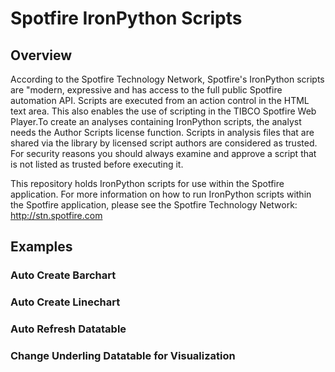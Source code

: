 # Spotfire IronPython Scripts

## Overview 
According to the Spotfire Technology Network, Spotfire's IronPython scripts are "modern, expressive and has access to the full public Spotfire automation API. Scripts are executed from an action control in the HTML text area. This also enables the use of scripting in the TIBCO Spotfire Web Player.To create an analyses containing IronPython scripts, the analyst needs the Author Scripts license function. Scripts in analysis files that are shared via the library by licensed script authors are considered as trusted. For security reasons you should always examine and approve a script that is not listed as trusted before executing it.

This repository holds IronPython scripts for use within the Spotfire application. For more information on how to run IronPython scripts within the Spotfire application, please see the Spotfire Technology Network: http://stn.spotfire.com

## Examples

### Auto Create Barchart

### Auto Create Linechart

### Auto Refresh Datatable

### Change Underling Datatable for Visualization

